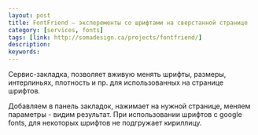 ```yaml
---
layout: post
title: FontFriend — эксперементы со шрифтами на сверстанной странице
category: [services, fonts]
tags: [link: http://somadesign.ca/projects/fontfriend/]
description:
keywords:
---
```


<p>Сервис-закладка, позволяет вживую менять шрифты, размеры, интерлиньях, плотность и пр. для использованных на странице шрифтов.</p>
<p>Добавляем в панель закладок, нажимает на нужной странице, меняем параметры - видим результат. При использовании шрифтов с google fonts, для некоторых шрифтов не подгружает кириллицу.</p>
